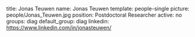 title: Jonas Teuwen
name: Jonas Teuwen
template: people-single
picture: people/Jonas_Teuwen.jpg
position: Postdoctoral Researcher
active: no
groups: diag
default_group: diag
linkedin: https://www.linkedin.com/in/jonasteuwen/